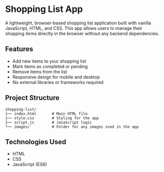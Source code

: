 # Shopping List App

A lightweight, browser-based shopping list application built with vanilla JavaScript, HTML, and CSS. This app allows users to manage their shopping items directly in the browser without any backend dependencies.

## Features

- Add new items to your shopping list
- Mark items as completed or pending
- Remove items from the list
- Responsive design for mobile and desktop
- No external libraries or frameworks required

## Project Structure

```
shopping-list/
├── index.html       # Main HTML file
├── style.css        # Styling for the app
├── script.js        # JavaScript logic
└── images/          # Folder for any images used in the app
```

## Technologies Used

- HTML
- CSS
- JavaScript (ES6)
